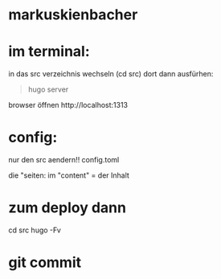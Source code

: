# markuskienbacher

# im terminal:
in das src verzeichnis wechseln (cd src)
dort dann ausfürhen:
> hugo server

browser öffnen
http://localhost:1313


# config:

nur den src aendern!!
config.toml

die "seiten:
im "content" = der Inhalt

# zum deploy dann

cd src
hugo -Fv

# git commit